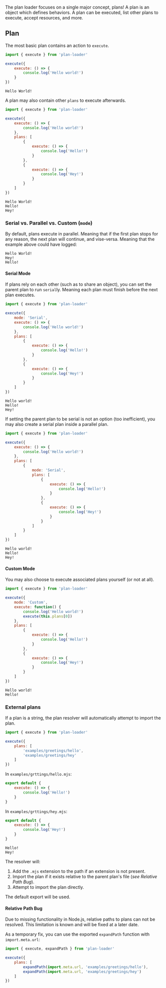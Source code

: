 The plan loader focuses on a single major concept, plans! A
plan is an object which defines behaviors. A plan can be
executed, list other plans to execute, accept resources,
and more.

## Plan
The most basic plan contains an action to `execute`.

```js
import { execute } from 'plan-loader'

execute({
	execute: () => {
		console.log('Hello world!')
	}
})
```
```text
Hello World!
```

A plan may also contain other `plans` to execute afterwards.

```js
import { execute } from 'plan-loader'

execute({
	execute: () => {
		console.log('Hello world!')
	},
	plans: [
		{
			execute: () => {
				console.log('Hello!')
			}
		},
		{
			execute: () => {
				console.log('Hey!')
			}
		}
	]
})
```
```text
Hello World!
Hello!
Hey!
```

### Serial vs. Parallel vs. Custom (`mode`)
By default, plans execute in parallel. Meaning that if the first plan stops for any reason, the next plan will continue, and vise-versa. Meaning that the example above could have logged:
```text
Hello World!
Hey!
Hello!
```

#### Serial Mode
If plans rely on each other (such as to share an object), you can set the parent plan to run `serial`ly. Meaning each plan must finish before the next plan executes.
```js
import { execute } from 'plan-loader'

execute({
	mode: 'Serial',
	execute: () => {
		console.log('Hello world!')
	},
	plans: [
		{
			execute: () => {
				console.log('Hello!')
			}
		},
		{
			execute: () => {
				console.log('Hey!')
			}
		}
	]
})
```
```text
Hello world!
Hello!
Hey!
```

If setting the parent plan to be serial is not an option (too inefficient), you may also create a serial plan inside a parallel plan.
```js
import { execute } from 'plan-loader'

execute({
	execute: () => {
		console.log('Hello world!')
	},
	plans: [
		{
			mode: 'Serial',
			plans: [
				{
					execute: () => {
						console.log('Hello!')
					}
				},
				{
					execute: () => {
						console.log('Hey!')
					}
				}
			]
		}
	]
})
```
```text
Hello world!
Hello!
Hey!
```

#### Custom Mode
You may also choose to execute associated plans yourself (or not at all).
```js
import { execute } from 'plan-loader'

execute({
	mode: 'Custom',
	execute: function() {
		console.log('Hello world!')
		execute(this.plans[0])
	},
	plans: [
		{
			execute: () => {
				console.log('Hello!')
			}
		},
		{
			execute: () => {
				console.log('Hey!')
			}
		}
	]
})
```
```text
Hello world!
Hello!
```

### External plans
If a plan is a string, the plan resolver will automatically attempt to import the plan.
``` js
import { execute } from 'plan-loader'

execute({
	plans: [
		'examples/greetings/hello',
		'examples/greetings/hey'
	]
})
```
In `examples/grttings/hello.mjs`:
```js
export default {
	execute: () => {
		console.log('Hello!')
	}
}
```
In `examples/grttings/hey.mjs`:
```js
export default {
	execute: () => {
		console.log('Hey!')
	}
}
```

```text
Hello!
Hey!
```

The resolver will:
1. Add the `.mjs` extension to the path if an extension is not present.
2. Import the plan if it exists relative to the parent plan's file (*see Relative Path Bug*).
3. Attempt to import the plan directly.

The default export will be used.

#### Relative Path Bug
Due to missing functionality in Node.js, relative paths to plans can not be resolved. This limitation is known and will be fixed at a later date.

As a temporary fix, you can use the exported `expandPath` function with `import.meta.url`:
```js
import { execute, expandPath } from 'plan-loader'

execute({
	plans: [
		expandPath(import.meta.url, 'examples/greetings/hello'),
		expandPath(import.meta.url, 'examples/greetings/hey')
	]
})
```
